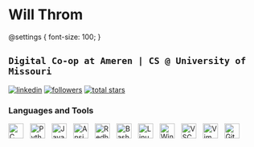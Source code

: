 # Will Throm

@settings {
  font-size: 100;
}

**`Digital Co-op at Ameren | CS @ University of Missouri`**
---

<p align="left">
      <a href="https://linkedin.com/in/willthrom">
         <img alt="linkedin" title="Connect with me on LinkedIn" src="https://img.shields.io/badge/LinkedIn-0077B5?style=for-the-badge&logo=linkedin&logoColor=white"/></a> 
      <a href="https://github.com/thromwill?tab=followers">
         <img alt="followers" title="Follow me on Github" src="https://custom-icon-badges.demolab.com/github/followers/thromwill?color=236ad3&labelColor=1155ba&style=for-the-badge&logo=person-add&label=Follow&logoColor=white"/></a>
      <a href="https://github.com/thromwill?tab=repositories&sort=stargazers">
         <img alt="total stars" title="Total stars on GitHub" src="https://custom-icon-badges.demolab.com/github/stars/thromwill?color=55960c&style=for-the-badge&labelColor=488207&logo=star"/></a>
</p>
   
### Languages and Tools

<img align="left" alt="C" width="30px" style="padding-right:10px;" src="https://cdn.jsdelivr.net/gh/devicons/devicon/icons/c/c-original.svg"/>
<img align="left" alt="Python" width="30px" style="padding-right:10px;" src="https://cdn.jsdelivr.net/gh/devicons/devicon/icons/python/python-plain.svg" />
<img align="left" alt="Java" width="30px" style="padding-right:10px;" src="https://cdn.jsdelivr.net/gh/devicons/devicon/icons/java/java-original.svg"/>
<img align="left" alt="Ansible" width="30px" style="padding-right:10px;" src="https://cdn.jsdelivr.net/gh/devicons/devicon/icons/ansible/ansible-original.svg" />
<img align="left" alt="Redhat" width="30px" style="padding-right:10px;" src="https://cdn.jsdelivr.net/gh/devicons/devicon/icons/redhat/redhat-plain.svg" />
<img align="left" alt="Bash" width="30px" style="padding-right:10px;" src= "https://cdn.jsdelivr.net/gh/devicons/devicon/icons/bash/bash-plain.svg" />
<img align="left" alt="Linux" width="30px" style="padding-right:10px;" src="https://cdn.jsdelivr.net/gh/devicons/devicon/icons/linux/linux-original.svg" />
<img align="left" alt="Windows" width="30px" style="padding-right:10px;" src="https://cdn.jsdelivr.net/gh/devicons/devicon/icons/windows8/windows8-original.svg"/> 
<img align="left" alt="VSCode" width="30px" style="padding-right:10px;" src="https://cdn.jsdelivr.net/gh/devicons/devicon/icons/vscode/vscode-original.svg" />
<img align="left" alt="Vim" width="30px" style="padding-right:10px;" src="https://cdn.jsdelivr.net/gh/devicons/devicon/icons/vim/vim-original.svg" />
<img align="left" alt="Git" width="30px" style="padding-right:10px;" src="https://cdn.jsdelivr.net/gh/devicons/devicon/icons/git/git-original.svg" />
<br />
